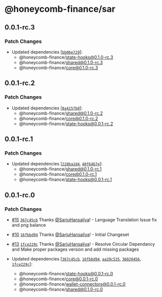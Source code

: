 # @honeycomb-finance/sar

## 0.0.1-rc.3

### Patch Changes

- Updated dependencies [[`bb06e729`](https://github.com/Honeycomb-finance/components/commit/bb06e7292e9db77284e0dfdd145cde887834d860)]:
  - @honeycomb-finance/state-hooks@0.1.0-rc.3
  - @honeycomb-finance/shared@0.1.0-rc.3
  - @honeycomb-finance/core@0.1.0-rc.3

## 0.0.1-rc.2

### Patch Changes

- Updated dependencies [[`8a4157b8`](https://github.com/Honeycomb-finance/components/commit/8a4157b8e0ed22e8e74d90e0a9477c0f8ce5290e)]:
  - @honeycomb-finance/shared@0.1.0-rc.2
  - @honeycomb-finance/core@0.1.0-rc.2
  - @honeycomb-finance/state-hooks@0.0.1-rc.2

## 0.0.1-rc.1

### Patch Changes

- Updated dependencies [[`228ba1d4`](https://github.com/Honeycomb-finance/components/commit/228ba1d48da63f6c49c168987462f0f6374a44ed), [`40f6467e`](https://github.com/Honeycomb-finance/components/commit/40f6467ed70cb315c9380895d68fdfba535c48f5)]:
  - @honeycomb-finance/shared@0.1.0-rc.1
  - @honeycomb-finance/core@0.1.0-rc.1
  - @honeycomb-finance/state-hooks@0.0.1-rc.1

## 0.0.1-rc.0

### Patch Changes

- [#15](https://github.com/Honeycomb-finance/components/pull/15) [`367c45cb`](https://github.com/Honeycomb-finance/components/commit/367c45cb3e978d5f6d135bd824febf38af17284f) Thanks [@SarjuHansaliya](https://github.com/SarjuHansaliya)! - Language Translation Issue fix and png balance

- [#10](https://github.com/Honeycomb-finance/components/pull/10) [`16fbbd94`](https://github.com/Honeycomb-finance/components/commit/16fbbd9400ae33fda952054f2dd4ce9c78f2a43e) Thanks [@SarjuHansaliya](https://github.com/SarjuHansaliya)! - Initial Changeset

- [#13](https://github.com/Honeycomb-finance/components/pull/13) [`1fce229c`](https://github.com/Honeycomb-finance/components/commit/1fce229c0b79f780d1c75a452e191f2543db930f) Thanks [@SarjuHansaliya](https://github.com/SarjuHansaliya)! - Resolve Circular Dependancy and Make proper packages version and add missing packages

- Updated dependencies [[`367c45cb`](https://github.com/Honeycomb-finance/components/commit/367c45cb3e978d5f6d135bd824febf38af17284f), [`16fbbd94`](https://github.com/Honeycomb-finance/components/commit/16fbbd9400ae33fda952054f2dd4ce9c78f2a43e), [`aa29c535`](https://github.com/Honeycomb-finance/components/commit/aa29c53596c92853ec70f0d74d7b4c059edd0fbb), [`36020456`](https://github.com/Honeycomb-finance/components/commit/360204560cfa6704823cfea8bd85c606eb07279d), [`1fce229c`](https://github.com/Honeycomb-finance/components/commit/1fce229c0b79f780d1c75a452e191f2543db930f)]:
  - @honeycomb-finance/state-hooks@0.0.1-rc.0
  - @honeycomb-finance/core@0.0.1-rc.0
  - @honeycomb-finance/wallet-connectors@0.0.1-rc.0
  - @honeycomb-finance/shared@0.1.0-rc.0
